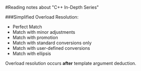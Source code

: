 #Reading notes about "C++ In-Depth Series"

###Simplified Overload Resolution:
* Perfect Match
* Match with minor adjustments
* Match with promotion
* Match with standard conversions only
* Match with user-defined conversions
* Match with ellipsis

Overload resolution occurs **after** template argument deduction.
